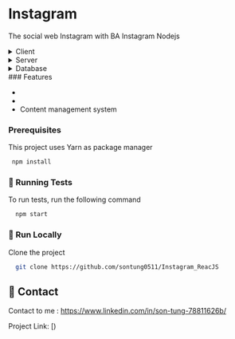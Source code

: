   <h1>Instagram </h1>
  
  <p>
    The social web Instagram with BA Instagram Nodejs 
  </p>
<details>
  <summary>Client</summary>
  <ul>
    <li><a href="https://www.typescriptlang.org/">Typescript</a></li>
    <li><a href="https://reactjs.org/">React.js</a></li>
    <li><a href="https://react-bootstrap.github.io/">React Bootstrap</a></li>
    <li><a href="https://redux-toolkit.js.org/usage/usage-with-typescript">Redux Toolkit</a></li>
    <li><a href="https://tailwindcss.com/">TaiwindCSS</a></li>
    <li><a href="https://reactrouter.com/en/main">React-router-dom</a></li>
  </ul>
</details>

<details>
  <summary>Server</summary>
  <ul>
    <li><a href="https://www.typescriptlang.org/">Typescript</a></li>
    <li><a href="https://nodejs.org/en/">Node.js</a></li>
    <li><a href="https://expressjs.com/">Express.js</a></li>
  </ul>
</details>

<details>
<summary>Database</summary>
  <ul>
    <li><a href="https://www.mongodb.com/">MongoDB</a></li>
  </ul>
</details>
###  Features

-
-
- Content management system

### Prerequisites

This project uses Yarn as package manager

```bash
 npm install
```

### :test_tube: Running Tests

To run tests, run the following command

```bash
  npm start
```

### :running: Run Locally

Clone the project

```bash
  git clone https://github.com/sontung0511/Instagram_ReacJS
```

## :handshake: Contact

Contact to me : https://www.linkedin.com/in/son-tung-78811626b/

Project Link: [)
